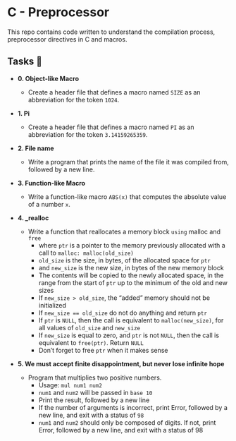 # C - Preprocessor

This repo contains code written to understand the compilation process, preprocessor directives in C and macros.

## Tasks :page_with_curl:

* **0. Object-like Macro**
  * Create a header file that defines a macro named `SIZE` as an abbreviation for the token `1024`.

* **1. Pi**
  * Create a header file that defines a macro named `PI` as an abbreviation for the token `3.14159265359`.

* **2. File name**
  * Write a program that prints the name of the file it was compiled from, followed by a new line.
 
* **3. Function-like Macro**
  * Write a function-like macro `ABS(x)` that computes the absolute value of a number `x`.

* **4. _realloc**
  * Write a function that reallocates a memory block `using` malloc and `free`
    * where `ptr` is a pointer to the memory previously allocated with a call to `malloc: malloc(old_size)`
    * `old_size` is the size, in bytes, of the allocated space for `ptr`
    * and `new_size` is the new size, in bytes of the new memory block
    * The contents will be copied to the newly allocated space, in the range from the start of `ptr` up to the minimum of the old and new sizes
    * If `new_size > old_size`, the “added” memory should not be initialized
    * If `new_size == old_size` do not do anything and return `ptr`
    * If `ptr` is `NULL`, then the call is equivalent to `malloc(new_size)`, for all values of `old_size` and `new_size`
    * If `new_size` is equal to zero, and `ptr` is not `NULL`, then the call is equivalent to `free(ptr)`. Return `NULL`
    * Don’t forget to free `ptr` when it makes sense

* **5. We must accept finite disappointment, but never lose infinite hope**
  * Program that multiplies two positive numbers.
    * Usage: `mul num1 num2`
    * `num1` and `num2` will be passed in `base 10`
    * Print the result, followed by a new line
    * If the number of arguments is incorrect, print Error, followed by a new line, and exit with a status of `98`
    * `num1` and `num2` should only be composed of digits. If not, print Error, followed by a new line, and exit with a status of 98

